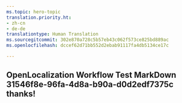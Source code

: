 ```yaml
---
ms.topic: hero-topic
translation.priority.ht:
- zh-cn
- de-de
translationtype: Human Translation
ms.sourcegitcommit: 302e870a728c5b57eb43c062f573ce825bd889ac
ms.openlocfilehash: dccef62d71bb552d2ebab91117fa4db5134ce17c

---
```

## OpenLocalization Workflow Test MarkDown 31546f8e-96fa-4d8a-b90a-d0d2edf7375c thanks!



<!--HONumber=Sep16_HO1-->


